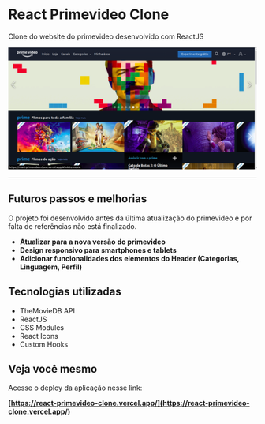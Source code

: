 # React Primevideo Clone

Clone do website do primevideo desenvolvido com ReactJS

<img src="./readme-assets/app-screenshot.png" alt="Captura de tela da aplicação funcionando">

---

## Futuros passos e melhorias

O projeto foi desenvolvido antes da última atualização do primevideo e por falta de referências não está finalizado.

- **Atualizar para a nova versão do primevideo**
- **Design responsivo para smartphones e tablets**
- **Adicionar funcionalidades dos elementos do Header (Categorias, Linguagem, Perfil)**

## Tecnologias utilizadas

- TheMovieDB API
- ReactJS
- CSS Modules
- React Icons
- Custom Hooks

## Veja você mesmo

Acesse o deploy da aplicação nesse link:

**[https://react-primevideo-clone.vercel.app/](https://react-primevideo-clone.vercel.app/)**
